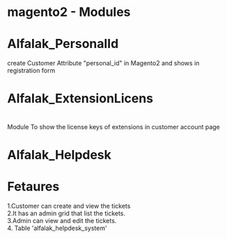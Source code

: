 # magento2 - Modules
# Alfalak_PersonalId
create Customer Attribute "personal_id" in Magento2 and shows in registration form
#
# Alfalak_ExtensionLicens
#
Module To show the license keys of extensions in customer account page
#
#
# Alfalak_Helpdesk
# Fetaures
1.Customer can create and view the tickets<br>
2.It has an admin grid that list the tickets.<br>
3.Admin can view and edit the tickets.<br>
4. Table 'alfalak_helpdesk_system'<br>
